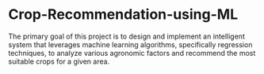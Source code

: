 # Crop-Recommendation-using-ML

The primary goal of this project is to design and implement an
intelligent system that leverages machine learning algorithms,
specifically regression techniques, to analyze various agronomic
factors and recommend the most suitable crops for a given area.

